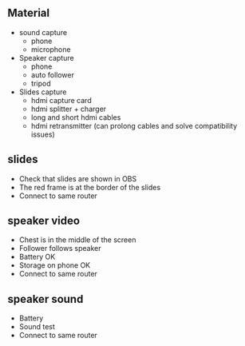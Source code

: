 ## Material
* sound capture
  * phone
  * microphone
* Speaker capture
  * phone
  * auto follower
  * tripod
* Slides capture
  * hdmi capture card
  * hdmi splitter + charger
  * long and short hdmi cables
  * hdmi retransmitter (can prolong cables and solve compatibility issues)


## slides
* Check that slides are shown in OBS
* The red frame is at the border of the slides
* Connect to same router

## speaker video
* Chest is in the middle of the screen
* Follower follows speaker
* Battery OK
* Storage on phone OK
* Connect to same router

## speaker sound
* Battery
* Sound test
* Connect to same router
